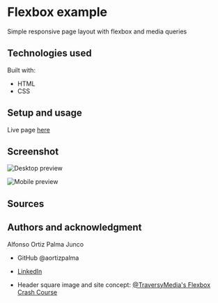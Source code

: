# Flexbox example

Simple responsive page layout with flexbox and media queries

## Technologies used

Built with:

- HTML
- CSS

## Setup and usage

Live page [here](https://portfolio.orpal.net/projects/flexbox_practice/)

## Screenshot

![Desktop preview](https://portfolio.orpal.net/projects/flexbox_practice/images/screenshot1.png)

![Mobile preview](https://portfolio.orpal.net/projects/flexbox_practice/images/screenshot2.png)

## Sources

## Authors and acknowledgment

Alfonso Ortiz Palma Junco

- GitHub @aortizpalma
- [LinkedIn](https://www.linkedin.com/in/ortizpalma/)

- Header square image and site concept: [@TraversyMedia's Flexbox Crash Course](https://www.youtube.com/watch?v=3YW65K6LcIA)
